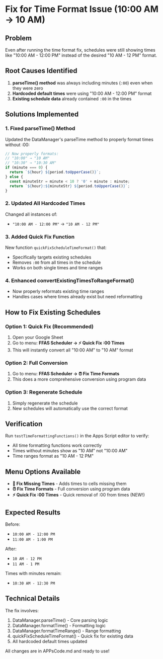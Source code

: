# Fix for Time Format Issue (10:00 AM → 10 AM)

## Problem
Even after running the time format fix, schedules were still showing times like "10:00 AM - 12:00 PM" instead of the desired "10 AM - 12 PM" format.

## Root Causes Identified

1. **parseTime() method** was always including minutes (`:00`) even when they were zero
2. **Hardcoded default times** were using "10:00 AM - 12:00 PM" format
3. **Existing schedule data** already contained `:00` in the times

## Solutions Implemented

### 1. Fixed parseTime() Method
Updated the DataManager's parseTime method to properly format times without :00:

```javascript
// Now properly formats:
// "10:00" → "10 AM"  
// "10:30" → "10:30 AM"
if (minute === 0) {
  return `${hour} ${period.toUpperCase()}`;
} else {
  const minuteStr = minute < 10 ? '0' + minute : minute;
  return `${hour}:${minuteStr} ${period.toUpperCase()}`;
}
```

### 2. Updated All Hardcoded Times
Changed all instances of:
- `"10:00 AM - 12:00 PM"` → `"10 AM - 12 PM"`

### 3. Added Quick Fix Function
New function `quickFixScheduleTimeFormat()` that:
- Specifically targets existing schedules
- Removes `:00` from all times in the schedule
- Works on both single times and time ranges

### 4. Enhanced convertExistingTimesToRangeFormat()
- Now properly reformats existing time ranges
- Handles cases where times already exist but need reformatting

## How to Fix Existing Schedules

### Option 1: Quick Fix (Recommended)
1. Open your Google Sheet
2. Go to menu: **FFAS Scheduler → ⚡ Quick Fix :00 Times**
3. This will instantly convert all "10:00 AM" to "10 AM" format

### Option 2: Full Conversion
1. Go to menu: **FFAS Scheduler → ⏰ Fix Time Formats**
2. This does a more comprehensive conversion using program data

### Option 3: Regenerate Schedule
1. Simply regenerate the schedule
2. New schedules will automatically use the correct format

## Verification

Run `testTimeFormattingFunctions()` in the Apps Script editor to verify:
- All time formatting functions work correctly
- Times without minutes show as "10 AM" not "10:00 AM"
- Time ranges format as "10 AM - 12 PM"

## Menu Options Available

- **🔧 Fix Missing Times** - Adds times to cells missing them
- **⏰ Fix Time Formats** - Full conversion using program data
- **⚡ Quick Fix :00 Times** - Quick removal of :00 from times (NEW!)

## Expected Results

Before:
- `10:00 AM - 12:00 PM`
- `11:00 AM - 1:00 PM`

After:
- `10 AM - 12 PM`
- `11 AM - 1 PM`

Times with minutes remain:
- `10:30 AM - 12:30 PM`

## Technical Details

The fix involves:
1. DataManager.parseTime() - Core parsing logic
2. DataManager.formatTime() - Formatting logic
3. DataManager.formatTimeRange() - Range formatting
4. quickFixScheduleTimeFormat() - Quick fix for existing data
5. All hardcoded default times updated

All changes are in APPsCode.md and ready to use!
